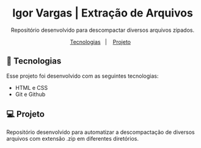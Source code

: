 <h1 align="center"> Igor Vargas | Extração de Arquivos </h1>

<p align="center">
Repositório desenvolvido para descompactar diversos arquivos zipados.
</p>

<p align="center">
  <a href="#-tecnologias">Tecnologias</a>&nbsp;&nbsp;&nbsp;|&nbsp;&nbsp;&nbsp;
  <a href="#-projeto">Projeto</a>&nbsp;&nbsp;&nbsp;
</p>

## 🚀 Tecnologias

Esse projeto foi desenvolvido com as seguintes tecnologias:

- HTML e CSS
- Git e Github

## 💻 Projeto

Repositório desenvolvido para automatizar a descompactação de diversos arquivos com extensão .zip em diferentes diretórios.